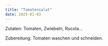 ```yaml
---
title: "Tomatensalat"
date: 2025-01-03
---
```

Zutaten: Tomaten, Zwiebeln, Rucola...

Zubereitung:
Tomaten waschen und schneiden.
